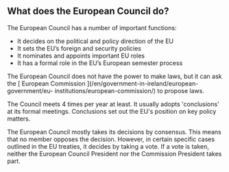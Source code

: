 ##  What does the European Council do?

The European Council has a number of important functions:

  * It decides on the political and policy direction of the EU 
  * It sets the EU’s foreign and security policies 
  * It nominates and appoints important EU roles 
  * It has a formal role in the EU’s European semester process 

The European Council does not have the power to make laws, but it can ask the
[ European Commission ](/en/government-in-ireland/european-government/eu-
institutions/european-commission/) to propose laws.

The Council meets 4 times per year at least. It usually adopts 'conclusions'
at its formal meetings. Conclusions set out the EU's position on key policy
matters.

The European Council mostly takes its decisions by consensus. This means that
no member opposes the decision. However, in certain specific cases outlined in
the EU treaties, it decides by taking a vote. If a vote is taken, neither the
European Council President nor the Commission President takes part.

